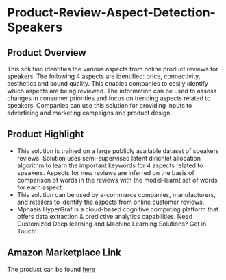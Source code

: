 # Product-Review-Aspect-Detection-Speakers

## Product Overview

This solution identifies the various aspects from online product reviews for speakers. The following 4 aspects are identified: price, connectivity, aesthetics and sound quality. This enables companies to easily identify which aspects are being reviewed. The information can be used to assess changes in consumer priorities and focus on trending aspects related to speakers. Companies can use this solution for providing inputs to advertising and marketing campaigns and product design.

## Product Highlight
* This solution is trained on a large publicly available dataset of speakers reviews. Solution uses semi-supervised latent dirichlet allocation algorithm to learn the important keywords for 4 aspects related to speakers. Aspects for new reviews are inferred on the basis of comparison of words in the reviews with the model-learnt set of words for each aspect.
* This solution can be used by e-commerce companies, manufacturers, and retailers to identify the aspects from online customer reviews.
* Mphasis HyperGraf is a cloud-based cognitive computing platform that offers data extraction & predictive analytics capabilities. Need Customized Deep learning and Machine Learning Solutions? Get in Touch!

## Amazon Marketplace Link
The product can be found [here](https://aws.amazon.com/marketplace/)



